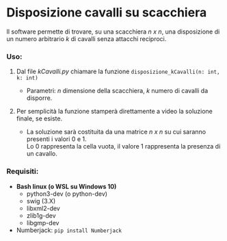 # Disposizione cavalli su scacchiera

Il software permette di trovare, su una scacchiera *n x n*, una disposizione di un numero arbitrario *k* di cavalli senza attacchi reciproci.

### Uso:

1.  Dal file *kCavalli.py* chiamare la funzione `disposizione_kCavalli(n: int, k: int)`

    *  Parametri: *n* dimensione della scacchiera, *k* numero di cavalli da disporre.

2.  Per semplicità la funzione stamperà direttamente a video la soluzione finale, se esiste.

    *  La soluzione sarà costituita da una matrice *n x n* su cui saranno presenti i valori 0 e 1.\
    Lo 0 rappresenta la cella vuota, il valore 1 rappresenta la presenza di un cavallo.
 
 ### Requisiti:
 
 * **Bash linux (o WSL su Windows 10)**
    * python3-dev (o python-dev)
    * swig (3.X)
    * libxml2-dev
    * zlib1g-dev
    * libgmp-dev
 * Numberjack: `pip install Numberjack`